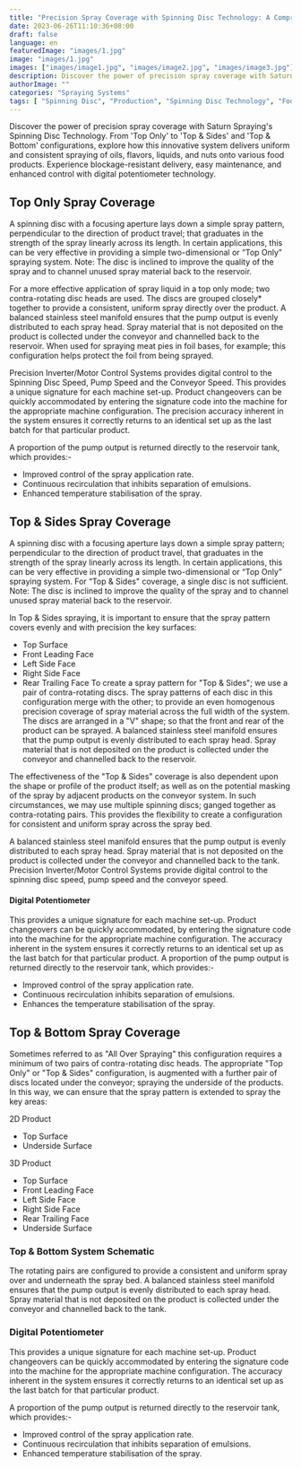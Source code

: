 ```yaml
---
title: "Precision Spray Coverage with Spinning Disc Technology: A Comprehensive Guide by Saturn Spraying"
date: 2023-06-26T11:10:36+08:00
draft: false
language: en
featuredImage: "images/1.jpg"
image: "images/1.jpg"
images: ["images/image1.jpg", "images/image2.jpg", "images/image3.jpg"]
description: Discover the power of precision spray coverage with Saturn Spraying's Spinning Disc Technology. From 'Top Only' to 'Top & Sides' and 'Top & Bottom' configurations, explore how this innovative system delivers uniform and consistent spraying of oils, flavors, liquids, and nuts onto various food products. Experience blockage-resistant delivery, easy maintenance, and enhanced control with digital potentiometer technology.
authorImage: ""
categories: "Spraying Systems"
tags: [ "Spinning Disc", "Production", "Spinning Disc Technology", "Food Spraying"]
---
```


Discover the power of precision spray coverage with Saturn Spraying's Spinning Disc Technology. From 'Top Only' to 'Top & Sides' and 'Top & Bottom' configurations, explore how this innovative system delivers uniform and consistent spraying of oils, flavors, liquids, and nuts onto various food products. Experience blockage-resistant delivery, easy maintenance, and enhanced control with digital potentiometer technology.

## Top Only Spray Coverage

A spinning disc with a focusing aperture lays down a simple spray pattern, perpendicular to the direction of product travel; that graduates in the strength of the spray linearly across its length. In certain applications, this can be very effective in providing a simple two-dimensional or “Top Only” spraying system. Note: The disc is inclined to improve the quality of the spray and to channel unused spray material back to the reservoir.

For a more effective application of spray liquid in a top only mode; two contra-rotating disc heads are used. The discs are grouped closely* together to provide a consistent, uniform spray directly over the product. A balanced stainless steel manifold ensures that the pump output is evenly distributed to each spray head. Spray material that is not deposited on the product is collected under the conveyor and channelled back to the reservoir. When used for spraying meat pies in foil bases, for example; this configuration helps protect the foil from being sprayed.


Precision Inverter/Motor Control Systems provides digital control to the Spinning Disc Speed, Pump Speed and the Conveyor Speed. This provides a unique signature for each machine set-up. Product changeovers can be quickly accommodated by entering the signature code into the machine for the appropriate machine configuration. The precision accuracy inherent in the system ensures it correctly returns to an identical set up as the last batch for that particular product.

A proportion of the pump output is returned directly to the reservoir tank, which provides:-
- Improved control of the spray application rate.
- Continuous recirculation that inhibits separation of emulsions.
- Enhanced temperature stabilisation of the spray.

## Top & Sides Spray Coverage
A spinning disc with a focusing aperture lays down a simple spray pattern; perpendicular to the direction of product travel, that graduates in the strength of the spray linearly across its length. In certain applications, this can be very effective in providing a simple two-dimensional or “Top Only” spraying system. For “Top & Sides" coverage, a single disc is not sufficient. Note: The disc is inclined to improve the quality of the spray and to channel unused spray material back to the reservoir.

In Top & Sides spraying, it is important to ensure that the spray pattern covers evenly and with precision the key surfaces:
- Top Surface
- Front Leading Face
- Left Side Face
- Right Side Face
- Rear Trailing Face
To create a spray pattern for "Top & Sides"; we use a pair of contra-rotating discs. The spray patterns of each disc in this configuration merge with the other; to provide an even homogenous precision coverage of spray material across the full width of the system. The discs are arranged in a "V" shape; so that the front and rear of the product can be sprayed. A balanced stainless steel manifold ensures that the pump output is evenly distributed to each spray head. Spray material that is not deposited on the product is collected under the conveyor and channelled back to the reservoir.

The effectiveness of the "Top & Sides" coverage is also dependent upon the shape or profile of the product itself; as well as on the potential masking of the spray by adjacent products on the conveyor system. In such circumstances, we may use multiple spinning discs; ganged together as contra-rotating pairs. This provides the flexibility to create a configuration for consistent and uniform spray across the spray bed.

A balanced stainless steel manifold ensures that the pump output is evenly distributed to each spray head. Spray material that is not deposited on the product is collected under the conveyor and channelled back to the tank. Precision Inverter/Motor Control Systems provide digital control to the spinning disc speed, pump speed and the conveyor speed.

#### Digital Potentiometer

This provides a unique signature for each machine set-up. Product changeovers can be quickly accommodated, by entering the signature code into the machine for the appropriate machine configuration. The accuracy inherent in the system ensures it correctly returns to an identical set up as the last batch for that particular product.
A proportion of the pump output is returned directly to the reservoir tank, which provides:-
- Improved control of the spray application rate.
- Continuous recirculation inhibits separation of emulsions.
- Enhances the temperature stabilisation of the spray.

## Top & Bottom Spray Coverage
Sometimes referred to as "All Over Spraying" this configuration requires a minimum of two pairs of contra-rotating disc heads. The appropriate "Top Only" or "Top & Sides" configuration, is augmented with a further pair of discs located under the conveyor; spraying the underside of the products. In this way, we can ensure that the spray pattern is extended to spray the key areas:

2D Product
- Top Surface
- Underside Surface

3D Product
- Top Surface
- Front Leading Face
- Left Side Face
- Right Side Face
- Rear Trailing Face
- Underside Surface

### Top & Bottom System Schematic

The rotating pairs are configured to provide a consistent and uniform spray over and underneath the spray bed. A balanced stainless steel manifold ensures that the pump output is evenly distributed to each spray head. Spray material that is not deposited on the product is collected under the conveyor and channelled back to the tank.

### Digital Potentiometer
This provides a unique signature for each machine set-up. Product changeovers can be quickly accommodated by entering the signature code into the machine for the appropriate machine configuration. The accuracy inherent in the system ensures it correctly returns to an identical set up as the last batch for that particular product.

A proportion of the pump output is returned directly to the reservoir tank, which provides:-
- Improved control of the spray application rate.
- Continuous recirculation that inhibits separation of emulsions.
- Enhanced temperature stabilisation of the spray.